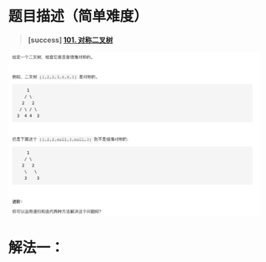 #  **题目描述（简单难度）**

> **[success] [101. 对称二叉树](https://leetcode-cn.com/problems/symmetric-tree/)**

![](https://github.com/gaohueric/blogpicture/raw/master/%E6%88%AA%E5%B1%8F2021-05-06%2019.50.59.png)


# 解法一：

